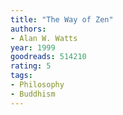 ```yaml
---
title: "The Way of Zen"
authors:
- Alan W. Watts
year: 1999
goodreads: 514210
rating: 5
tags:
- Philosophy
- Buddhism
---
```

